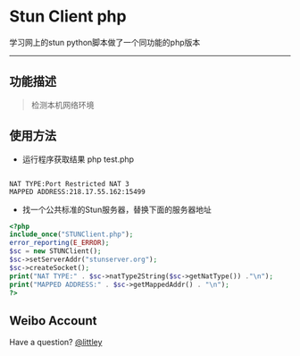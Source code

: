 ﻿Stun Client php
=====================
学习网上的stun python脚本做了一个同功能的php版本
* * *

功能描述
-----------

> 检测本机网络环境

使用方法
----------

*	运行程序获取结果
php test.php
<pre><code>
NAT TYPE:Port Restricted NAT 3
MAPPED ADDRESS:218.17.55.162:15499
</code></pre>

*	找一个公共标准的Stun服务器，替换下面的服务器地址
```php
<?php
include_once("STUNClient.php");
error_reporting(E_ERROR);
$sc = new STUNClient();
$sc->setServerAddr("stunserver.org");
$sc->createSocket();
print("NAT TYPE:" . $sc->natType2String($sc->getNatType()) ."\n");
print("MAPPED ADDRESS:" . $sc->getMappedAddr() . "\n");
?>
```

Weibo Account
-------------

Have a question? [@littley](http://weibo.com/littley)


